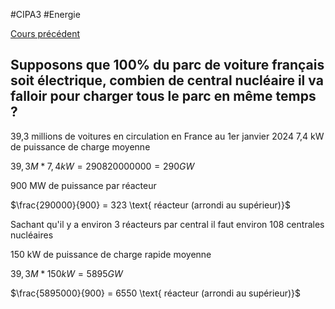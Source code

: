 #CIPA3 #Energie

[Cours précédent](Energie%20Cours%204.md)
## Supposons que 100% du parc de voiture français soit électrique, combien de central nucléaire il va falloir pour charger tous le parc en même temps ?

39,3 millions de voitures en circulation en France au 1er janvier 2024
7,4 kW de puissance de charge moyenne

$39,3M*7,4kW = 290820000000 = 290GW$ 

900 MW de puissance par réacteur

$\frac{290000}{900} = 323 \text{ réacteur (arrondi au supérieur)}$

Sachant qu'il y a environ 3 réacteurs par central il faut environ 108 centrales nucléaires

150 kW de puissance de charge rapide moyenne

$39,3M*150kW = 5895GW$

$\frac{5895000}{900} = 6550 \text{ réacteur (arrondi au supérieur)}$
